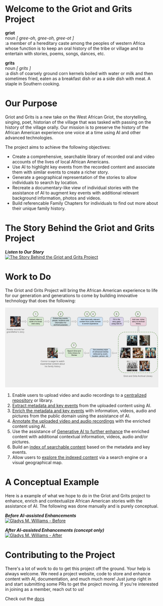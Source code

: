# Welcome to the Griot and Grits Project

**griot**  
noun <em> \[ gree-oh, gree-oh, gree-ot \] </em>  
:a member of a hereditary caste among the peoples of western Africa whose function is to keep an oral history of the tribe or village and to entertain with stories, poems, songs, dances, etc.  

**grits**  
noun <em> \[ grits \] </em>  
:a dish of coarsely ground corn kernels boiled with water or milk and then sometimes fried, eaten as a breakfast dish or as a side dish with meat. A staple in Southern cooking.

# Our Purpose
Griot and Grits is a new take on the West African Griot, the storytelling, singing, poet, historian of the village that was tasked with passing on the history of the village orally.  Our mission is to preserve the history of the African American experience one voice at a time using AI and other advanced technologies.  

The project aims to achieve the following objectives:  
+ Create a comprehensive, searchable library of recorded oral and video accounts of the lives of local African Americans.
+ Use AI to highlight key events from the recorded content and associate them with similar events to create a richer story.
+ Generate a geographical representation of the stories to allow individuals to search by location.
+ Recreate a documentary-like view of individual stories with the assistance of AI to augment key events with additional relevant background information, photos and videos.
+ Build referencable Family Chapters for individuals to find out more about their unique family history.

# The Story Behind the Griot and Grits Project  
<em>**Listen to Our Story**</em>  
[![The Story Behind the Griot and Grits Project](https://img.youtube.com/vi/nP0UNZSbH88/0.jpg)](https://www.youtube.com/watch?v=nP0UNZSbH88)  

# Work to Do  

The Griot and Grits Project will bring the African American experience to life for our generation and generations to come by building innovative technology that does the following:

![alt Griot and Grits Workflow](content/griot-and-grits.png "Griot and Grits Workflow")  

1. Enable users to upload video and audio recordings to a [centralized repository](1-content-upload-storage/) or library.
2. [Extract metadata and key events](2-metadata-key-events-extraction/) from the uploaded content using AI.
3. [Enrich the metadata and key events](3-metadata-key-events-enrichment/) with information, videos, audio and pictures from the public domain using the assistance of AI.
4. [Annotate the uploaded video and audio recordings](4-original-content-annotator/) with the enriched content using AI.
5. Use the assistance of [Generative AI to further enhance](5-gen-ai-enrichment/) the enriched content with additional contextual information, videos, audio and/or pictures.
6. Build an [index of searchable content](6-searchable-catalog-builder/) based on the metadata and key events.
7. Allow users to [explore the indexed content](7-catalog-explorer/) via a search engine or a visual geographical map.

# A Conceptual Example
Here is a example of what we hope to do in the Griot and Grits project to enhance, enrich and contextualize African American stories with the assistance of AI.  The following was done manually and is purely conceptual.  

<em>**Before AI-assisted Enhancements**</em>  
[![Gladys M. Williams - Before](https://img.youtube.com/vi/tcoWtxpoCVc/0.jpg)](https://www.youtube.com/watch?v=tcoWtxpoCVc)  

<em>**After AI-assisted Enhancements (concept only)**</em>  
[![Gladys M. Williams - After](https://img.youtube.com/vi/bI26vj95bwM/0.jpg)](https://youtu.be/bI26vj95bwM?t=100)  

# Contributing to the Project  

There's a lot of work to do to get this project off the ground.  Your help is always welcome.  We need a project website, code to store and enhance content with AI, documentation, and much much more!  Just jump right in and start submitting some PRs to get the project moving.  If you're interested in joining as a member, reach out to us!

Check out the [docs](https://github.com/griot-and-grits/griot-and-grits/tree/main/docs)